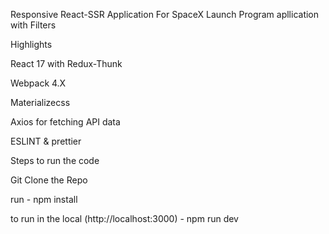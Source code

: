 Responsive React-SSR Application For SpaceX Launch Program apllication with Filters

Highlights

React 17 with Redux-Thunk

Webpack 4.X

Materializecss

Axios for fetching API data

ESLINT & prettier

Steps to run the code

Git Clone the Repo

run - npm install

to run in the local (http://localhost:3000) - npm run dev



